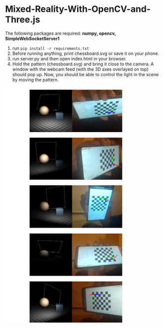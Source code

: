 # Mixed-Reality-With-OpenCV-and-Three.js
The following packages are required: **numpy, opencv, SimpleWebSocketServer1**
1. run `pip install -r requirements.txt`
2. Before running anything, print chessboard.svg or save it on your phone.
3. run server.py and then open index.html in your browser.
4. Hold the pattern (chessboard.svg) and bring it close to the camera. A window with the webcam feed (with the 3D axes overlayed on top) should pop up. Now, you should be able to control the light in the scene by moving the pattern. 

![interface](test.PNG)
